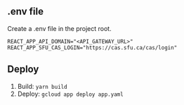 ## .env file
Create a .env file in the project root.
```
REACT_APP_API_DOMAIN="<API_GATEWAY_URL>"
REACT_APP_SFU_CAS_LOGIN="https://cas.sfu.ca/cas/login"
```

## Deploy
1. Build: `yarn build`
2. Deploy: `gcloud app deploy app.yaml`
